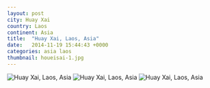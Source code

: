 ```yaml
---
layout: post
city: Huay Xai
country: Laos
continent: Asia
title:  "Huay Xai, Laos, Asia"
date:   2014-11-19 15:44:43 +0000
categories: asia laos
thumbnail: houeisai-1.jpg
---
```


<div class="img-container">
	<img class="img-responsive" src="{{ site.github.url }}/img/countries/laos/houeisai-1.jpg" alt="Huay Xai, Laos, Asia"/>
	<img class="img-responsive" src="{{ site.github.url }}/img/countries/laos/houeisai-2.jpg" alt="Huay Xai, Laos, Asia"/>
	<img class="img-responsive" src="{{ site.github.url }}/img/countries/laos/houeisai-3.jpg" alt="Huay Xai, Laos, Asia"/>
</div>
